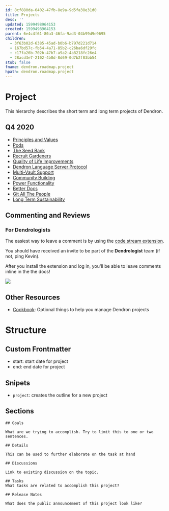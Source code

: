 ```yaml
---
id: 8cf880da-6402-47fb-8e9a-9d5fa38e31d0
title: Projects
desc: ''
updated: 1599498964153
created: 1599498964153
parent: 6e4c4f61-80a3-46fa-9ad3-04b99d9e9695
children:
  - 3f63b02d-6385-45ad-b0b6-b797d221d714
  - 167bd57c-fb54-4a71-85b2-c26ba6df29fc
  - c17fa26b-702b-47b7-a9a2-4a8218fc26e4
  - 28acd3e7-2102-4b8d-8d69-0d7b2f83bb54
stub: false
fname: dendron.roadmap.project
hpath: dendron.roadmap.project
---
```

# Project

This hierarchy describes the short term and long term projects of Dendron.

## Q4 2020

- [Principles and Values](35d7d7bc-64a6-4850-9a54-7de7f43ad751)
- [Pods](b1dbd32d-ca87-4489-9ba0-01bf7928cba5)
- [The Seed Bank](b81810f7-4d47-4870-ad2c-d4e48a49aa22)
- [Recruit Gardeners](750c86bc-9b72-46b5-9c08-865af1bed622)
- [Quality of Life Improvements](c4cb56af-ec13-4e57-aede-eb341e870736)
- [Dendron Language Server Protocol](725d99be-fadd-4464-88c3-0a5fcc7292c7)
- [Multi-Vault Support](45cfb9f2-46cf-4f67-a41e-834818fbd06e)
- [Community Building](b01d9f1d-a289-412c-8e42-bbfac02ed843)
- [Power Functionality](ff1b9ea5-6d0e-49b2-97d1-a7e31299164e)
- [Better Docs](c8690c83-dae2-4d16-849a-555a25c5a57a)
- [Git All The People](37f3623c-d87e-4181-8531-2edb578d3391)
- [Long Term Sustainability](d892da5f-3667-4bfe-a8ba-e5ea3da4eb72)

## Commenting and Reviews

### For Dendrologists

The easiest way to leave a comment is by using the [code stream extension](https://marketplace.visualstudio.com/items?itemName=CodeStream.codestream).

You should have received an invite to be part of the **Dendrologist** team (if not, ping Kevin).  

After you install the extension and log in, you'll be able to leave comments inline in the the docs!

![](https://foundation-prod-assetspublic53c57cce-8cpvgjldwysl.s3-us-west-2.amazonaws.com/assets/images/project.code-stream.gif)

## Other Resources

- [Cookbook](3f63b02d-6385-45ad-b0b6-b797d221d714): Optional things to help you manage Dendron projects

# Structure

## Custom Frontmatter

- start: start date for project
- end: end date for project

## Snipets

- `project`: creates the outline for a new project

## Sections

```
## Goals

What are we trying to accomplish. Try to limit this to one or two sentences. 

## Details

This can be used to further elaborate on the task at hand

## Discussions

Link to existing discussion on the topic. 

## Tasks
What tasks are related to accomplish this project?

## Release Notes

What does the public announcement of this project look like?
```

